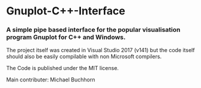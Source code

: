 # Gnuplot-C++-Interface
### A simple pipe based interface for the popular visualisation program Gnuplot for C++ and Windows.

The project itself was created in Visual Studio 2017 (v141) but the code itself should also be easily compilable with non Microsoft compilers.

The Code is published under the MIT license.

Main contributer: Michael Buchhorn
